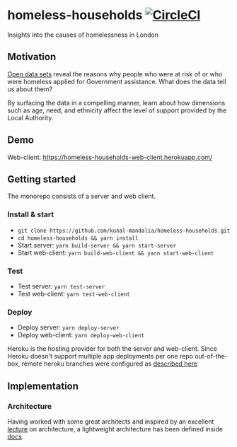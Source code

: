 # homeless-households [![CircleCI](https://circleci.com/gh/kunal-mandalia/homeless-households.svg?style=svg)](https://circleci.com/gh/kunal-mandalia/homeless-households)
Insights into the causes of homelessness in London

## Motivation
[Open data sets](http://data.hounslow.gov.uk/api/housing-services/homeless-households/homeless-households?format=JSON) reveal the reasons why people who were at risk of or who were homeless applied for Government assistance. What does the data tell us about them?

By surfacing the data in a compelling manner, learn about how dimensions such as age, need, and ethnicity affect the level of support provided by the Local Authority.

## Demo
Web-client: https://homeless-households-web-client.herokuapp.com/

## Getting started
The monorepo consists of a server and web client.

### Install & start
* `git clone https://github.com/kunal-mandalia/homeless-households.git`
* `cd homeless-households && yarn install`
* Start server: `yarn build-server && yarn start-server`
* Start web-client: `yarn build-web-client && yarn start-web-client`

### Test
* Test server: `yarn test-server`
* Test web-client: `yarn test-web-client`

### Deploy
* Deploy server: `yarn deploy-server`
* Deploy web-client: `yarn deploy-web-client`

Heroku is the hosting provider for both the server and web-client. Since Heroku doesn't support multiple app deployments per one repo out-of-the-box, remote heroku branches were configured as [described here](http://adampaxton.com/how-to-deploy-to-multiple-heroku-apps-from-the-same-git-repository/)

## Implementation

### Architecture
Having worked with some great architects and inspired by an excellent [lecture](https://www.youtube.com/watch?v=x30DcBfCJRI&t=6277s) on architecture, a lightweight architecture has been defined inside [docs](./docs/architecture.md).

